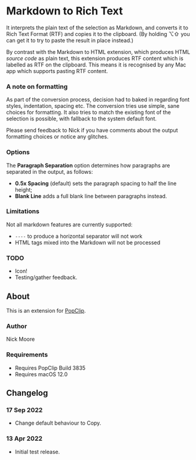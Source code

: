 # Markdown to Rich Text

It interprets the plain text of the selection as Markdown, and converts it to Rich Text Format (RTF) and copies it to the clipboard. (By holding ⌥⇧ you can get it to try to paste the result in place instead.)

By contrast with the Markdown to HTML extension, which produces HTML *source code* as plain text, this extension produces RTF content which is labelled as RTF on the clipboard. This means it is recognised by any Mac app which supports pasting RTF content.

### A note on formatting

As part of the conversion process, decision had to baked in regarding font styles, indentation, spacing etc. The conversion tries use simple, sane choices for formatting. It also tries to match the existing font of the selection is possible, with fallback to the system default font.

Please send feedback to Nick if you have comments about the output formatting choices or notice any glitches.

### Options

The **Paragraph Separation** option determines how paragraphs are separated in the output, as follows:

* **0.5x Spacing** (default) sets the paragraph spacing to half the line height;
* **Blank Line** adds a full blank line between paragraphs instead.

### Limitations

Not all markdown features are currently supported:

* `----` to produce a horizontal separator will not work
* HTML tags mixed into the Markdown will not be processed

### TODO

* Icon!
* Testing/gather feedback.

## About

This is an extension for [PopClip](https://pilotmoon.com/popclip/).

### Author

Nick Moore

### Requirements

* Requires PopClip Build 3835
* Requires macOS 12.0

## Changelog

### 17 Sep 2022

* Change default behaviour to Copy.

### 13 Apr 2022

* Initial test release.
